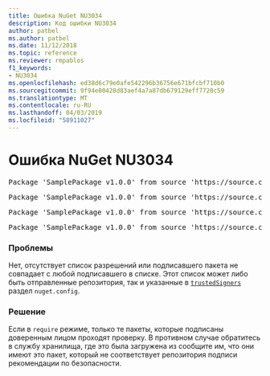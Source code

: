 ```yaml
---
title: Ошибка NuGet NU3034
description: Код ошибки NU3034
author: patbel
ms.author: patbel
ms.date: 11/12/2018
ms.topic: reference
ms.reviewer: rmpablos
f1_keywords:
- NU3034
ms.openlocfilehash: ed38d6c79e0afe542296b36756e671bfcbf710b0
ms.sourcegitcommit: 9f94e00428d83aef4a7a87db679129eff7720c59
ms.translationtype: MT
ms.contentlocale: ru-RU
ms.lasthandoff: 04/03/2019
ms.locfileid: "58911027"
---
```

# <a name="nuget-error-nu3034"></a>Ошибка NuGet NU3034

<pre>Package 'SamplePackage v1.0.0' from source 'https://source.com/index.json': signatureValidationMode is set to require, so packages are allowed only if signed by trusted signers; however, no trusted signers were specified.</pre>
<pre>Package 'SamplePackage v1.0.0' from source 'https://source.com/index.json': The package signature certificate fingerprint does not match any certificate fingerprint in the allow list.</pre>
<pre>Package 'SamplePackage v1.0.0' from source 'https://source.com/index.json': This repository indicated that all its packages are repository signed; however, it listed no signing certificates.</pre>
<pre>Package 'SamplePackage v1.0.0' from source 'https://source.com/index.json': This package was not repository signed with a certificate listed by this repository.</pre>

### <a name="issue"></a>Проблемы

Нет, отсутствует список разрешений или подписавшего пакета не совпадает с любой подписавшего в списке. Этот список может либо быть отправленные репозитория, так и указанные в [ `trustedSigners` ](../nuget-config-file.md#trustedsigners-section) раздел `nuget.config`.

### <a name="solution"></a>Решение

Если в `require` режиме, только те пакеты, которые подписаны доверенным лицом проходят проверку. В противном случае обратитесь в службу хранилища, где это была загружена из сообщите им, что они имеют это пакет, который не соответствует репозитория подписи рекомендации по безопасности.
